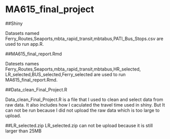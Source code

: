 # MA615_final_project

##Shiny

Datasets named Ferry_Routes,Seaports,mbta_rapid_transit,mbtabus,PATI_Bus_Stops.csv 
are used to run app.R.


##MA615_final_report.Rmd

Datesets names Ferry_Routes,Seaports,mbta_rapid_transit,mbtabus,HR_selected,
LR_selected,BUS_selected,Ferry_selected are used to run MA615_final_report.Rmd.


##Data_clean_Final_Project.R

Data_clean_Final_Project.R is a file that I used to clean and select data from raw data.
It also includes how I caculated the travel time used in shiny.
But It can not be run because I did not upload the raw data which is too large to upload.

##LR_selected.zip
LR_selected.zip can not be upload because it is still larger than 25MB
